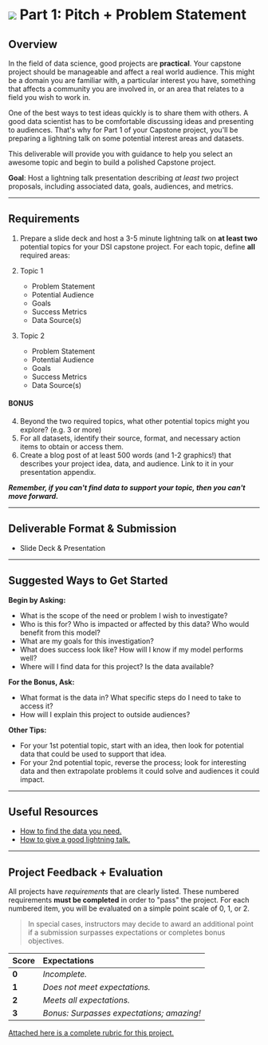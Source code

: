 # ![](https://ga-dash.s3.amazonaws.com/production/assets/logo-9f88ae6c9c3871690e33280fcf557f33.png) Part 1: Pitch + Problem Statement

## Overview

In the field of data science, good projects are **practical**. Your capstone project should be manageable and affect a real world audience. This might be a domain you are familiar with, a particular interest you have, something that affects a community you are involved in, or an area that relates to a field you wish to work in.

One of the best ways to test ideas quickly is to share them with others. A good data scientist has to be comfortable discussing ideas and presenting to audiences. That's why for Part 1 of your Capstone project, you'll be preparing a lightning talk on some potential interest areas and datasets.

This deliverable will provide you with guidance to help you select an awesome topic and begin to build a polished Capstone project. 

**Goal**: Host a lightning talk presentation describing *at least two* project proposals, including associated data, goals, audiences, and metrics.

---

## Requirements
1. Prepare a slide deck and host a 3-5 minute lightning talk on **at least two** potential topics for your DSI capstone project. For each topic, define **all** required areas:

2. Topic 1
   - Problem Statement
   - Potential Audience 
   - Goals
   - Success Metrics
   - Data Source(s)
   
3. Topic 2
   - Problem Statement
   - Potential Audience 
   - Goals
   - Success Metrics
   - Data Source(s)

#### BONUS
4. Beyond the two required topics, what other potential topics might you explore? (e.g. 3 or more)
5. For all datasets, identify their source, format, and necessary action items to obtain or access them.
6. Create a blog post of at least 500 words (and 1-2 graphics!) that describes your project idea, data, and audience. Link to it in your presentation appendix.
 
 ***Remember, if you can't find data to support your topic, then you can't move forward.***

---

## Deliverable Format & Submission

- Slide Deck & Presentation

---

## Suggested Ways to Get Started

**Begin by Asking:**
- What is the scope of the need or problem I wish to investigate?
- Who is this for? Who is impacted or affected by this data? Who would benefit from this model?
- What are my goals for this investigation?
- What does success look like? How will I know if my model performs well?
- Where will I find data for this project? Is the data available?

**For the Bonus, Ask:**
- What format is the data in? What specific steps do I need to take to access it?
- How will I explain this project to outside audiences?

**Other Tips:**
- For your 1st potential topic, start with an idea, then look for potential data that could be used to support that idea.
- For your 2nd potential topic, reverse the process; look for interesting data and then extrapolate problems it could solve and audiences it could impact.

---

## Useful Resources

- [How to find the data you need.](https://github.com/awesomedata/awesome-public-datasets)
- [How to give a good lightning talk.](https://www.semrush.com/blog/16-ways-to-prepare-for-a-lightning-talk/)

---

## Project Feedback + Evaluation

All projects have *requirements* that are clearly listed. These numbered requirements **must be completed** in order to "pass" the project. For each numbered item, you will be evaluated on a simple point scale of 0, 1, or 2. 

> In special cases, instructors may decide to award an additional point if a submission surpasses expectations or completes bonus objectives. 

Score | Expectations
:--- | :---
**0** | _Incomplete._
**1** | _Does not meet expectations._
**2** | _Meets all expectations._
**3** | _Bonus: Surpasses expectations; amazing!_

[Attached here is a complete rubric for this project.](./capstone-part-01-rubric.md)


